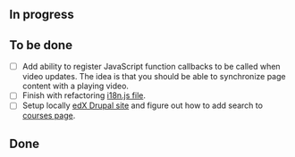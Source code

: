 ## In progress ##

## To be done ##

- [ ] Add ability to register JavaScript function callbacks to be called when video updates. The idea is that you should be able to synchronize page content with a playing video.
- [ ] Finish with refactoring [i18n.js file](https://github.com/edx/edx-platform/pull/3175).
- [ ] Setup locally [edX Drupal site](https://github.com/edx/edx-mktg) and figure out how to add search to [courses page](https://www.edx.org/course-list).

## Done ##
